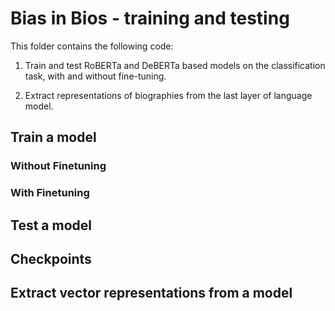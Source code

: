 # Bias in Bios - training and testing

This folder contains the following code:

1. Train and test RoBERTa and DeBERTa based models on the classification task, with and without fine-tuning.

2. Extract representations of biographies from the last layer of language model.

## Train a model

### Without Finetuning

### With Finetuning

## Test a model

## Checkpoints

## Extract vector representations from a model